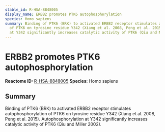 ```yaml
---
stable_id: R-HSA-8848005
display_name: ERBB2 promotes PTK6 autophosphorylation
species: Homo sapiens
summary: Binding of PTK6 (BRK) to activated ERBB2 receptor stimulates autophosphorylation
  of PTK6 on tyrosine residue Y342 (Xiang et al. 2008, Peng et al. 2015). Autophosphorylation
  at Y342 significantly increases catalytic activity of PTK6 (Qiu and Miller 2002).
---
```


# ERBB2 promotes PTK6 autophosphorylation
**Reactome ID:** [R-HSA-8848005](https://reactome.org/content/detail/R-HSA-8848005)
**Species:** Homo sapiens

## Summary

Binding of PTK6 (BRK) to activated ERBB2 receptor stimulates autophosphorylation of PTK6 on tyrosine residue Y342 (Xiang et al. 2008, Peng et al. 2015). Autophosphorylation at Y342 significantly increases catalytic activity of PTK6 (Qiu and Miller 2002).
